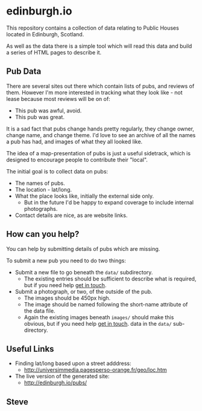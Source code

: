 edinburgh.io
============

This repository contains a collection of data relating to Public Houses
located in Edinburgh, Scotland.

As well as the data there is a simple tool which will read this data
and build a series of HTML pages to describe it.


Pub Data
--------

There are several sites out there which contain lists of pubs, and
reviews of them.  However I'm more interested in tracking what they look
like - not lease because most reviews will be on of:

* This pub was awful, avoid.
* This pub was great.


It is a sad fact that pubs change hands pretty regularly, they change owner,
change name, and change theme.  I'd love to see an archive of all the names a
pub has had, and images of what they all looked like.

The idea of a map-presentation of pubs is just a useful sidetrack, which
is designed to encourage people to contribute their "local".

The initial goal is to collect data on pubs:

* The names of pubs.
* The location - lat/long.
* What the place looks like, initially the external side only.
   * But in the future I'd be happy to expand coverage to include internal photographs.
* Contact details are nice, as are website links.


How can you help?
-----------------

You can help by submitting details of pubs which are missing.

To submit a new pub you need to do two things:

* Submit a new file to go beneath the `data/` subdirectory.
    * The existing entries should be sufficient to describe what is required, but if you need help [get in touch](http://steve.org.uk/contact).
* Submit a photograph, or two, of the outside of the pub.
    * The images should be 450px high.
    * The image should be named following the short-name attribute of the data file.
    * Again the existing images beneath `images/` should make this obvious, but if you need help [get in touch](http://steve.org.uk/contact).
data in the `data/` sub-directory.


Useful Links
-------------

* Finding lat/long based upon a street adddress:
   * http://universimmedia.pagesperso-orange.fr/geo/loc.htm
* The live version of the generated site:
   * http://edinburgh.io/pubs/

Steve
--

